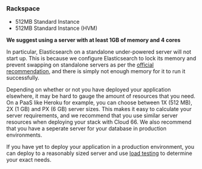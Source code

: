 

### Rackspace
- 512MB Standard Instance
- 512MB Standard Instance (HVM)

**We suggest using a server with at least 1GB of memory and 4 cores**

In particular, Elasticsearch on a standalone under-powered server will not start up. This is because we configure Elasticsearch to lock its memory and prevent swapping on standalone servers as per the [official recommendation](https://www.elastic.co/guide/en/elasticsearch/guide/current/heap-sizing.html), and there is simply not enough memory for it to run it successfully.

Depending on whether or not you have deployed your application elsewhere, it may be hard to gauge the amount of resources that you need. On a PaaS like Heroku for example, you can choose between 1X (512 MB), 2X (1 GB) and PX (6 GB) server sizes. This makes it easy to calculate your server requirements, and we recommend that you use similar server resources when deploying your stack with Cloud 66. We also recommend that you have a seperate server for your database in production environments.

If you have yet to deploy your application in a production environment, you can deploy to a reasonably sized server and use [load testing](/articles/optimizing-for-server-load) to determine your exact needs.

